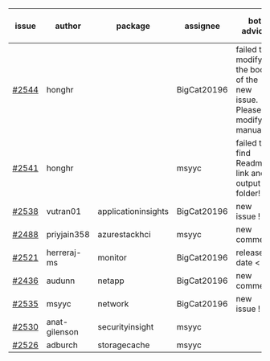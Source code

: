 | issue | author | package | assignee | bot advice | created date of issue | target release date | date from target |
| ------ | ------ | ------ | ------ | ------ | ------ | ------ | :-----: |
| [#2544](https://github.com/Azure/sdk-release-request/issues/2544) | honghr |   | BigCat20196 | failed to modify the body of the new issue. Please modify manually | 03-15 | 03-29 |   |
| [#2541](https://github.com/Azure/sdk-release-request/issues/2541) | honghr |   | msyyc | failed to find Readme link and output folder!  <br> | 03-15 | 03-29 |   |
| [#2538](https://github.com/Azure/sdk-release-request/issues/2538) | vutran01 | applicationinsights | BigCat20196 | new issue ! <br> | 03-15 | 03-29 |   |
| [#2488](https://github.com/Azure/sdk-release-request/issues/2488) | priyjain358 | azurestackhci | msyyc | new comment.  <br> | 02-25 | 04-07 |   |
| [#2521](https://github.com/Azure/sdk-release-request/issues/2521) | herreraj-ms | monitor | BigCat20196 |   release date < 2 ! <br> | 03-09 | 03-14 | -1 |
| [#2436](https://github.com/Azure/sdk-release-request/issues/2436) | audunn | netapp | BigCat20196 | new comment.  <br> | 02-10 | 02-14 |   |
| [#2535](https://github.com/Azure/sdk-release-request/issues/2535) | msyyc | network | BigCat20196 | new issue ! <br> | 03-15 | 03-29 |   |
| [#2530](https://github.com/Azure/sdk-release-request/issues/2530) | anat-gilenson | securityinsight | msyyc |   | 03-14 | 03-28 |   |
| [#2526](https://github.com/Azure/sdk-release-request/issues/2526) | adburch | storagecache | msyyc |   | 03-11 | 03-21 |   |
